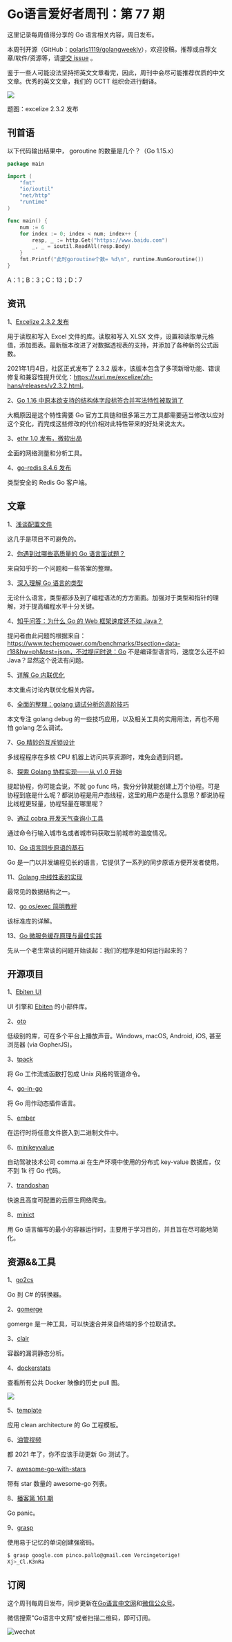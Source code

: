 # Go语言爱好者周刊：第 77 期

这里记录每周值得分享的 Go 语言相关内容，周日发布。

本周刊开源（GitHub：[polaris1119/golangweekly](https://github.com/polaris1119/golangweekly)），欢迎投稿，推荐或自荐文章/软件/资源等，请[提交 issue](https://github.com/polaris1119/golangweekly/issues) 。

鉴于一些人可能没法坚持把英文文章看完，因此，周刊中会尽可能推荐优质的中文文章。优秀的英文文章，我们的 GCTT 组织会进行翻译。

![](imgs/issue077/cover.png)

题图：excelize 2.3.2 发布

## 刊首语

以下代码输出结果中， goroutine 的数量是几个？（Go 1.15.x）

```go
package main

import (
	"fmt"
	"io/ioutil"
	"net/http"
	"runtime"
)

func main() {
	num := 6
	for index := 0; index < num; index++ {
		resp, _ := http.Get("https://www.baidu.com")
		_, _ = ioutil.ReadAll(resp.Body)
	}
	fmt.Printf("此时goroutine个数= %d\n", runtime.NumGoroutine())
}
```

A：1；B：3；C：13；D：7

## 资讯

1、[Excelize 2.3.2 发布](https://github.com/360EntSecGroup-Skylar/excelize)

用于读取和写入 Excel 文件的库。读取和写入 XLSX 文件，设置和读取单元格值，添加图表。最新版本改进了对数据透视表的支持，并添加了各种新的公式函数。

2021年1月4日，社区正式发布了 2.3.2 版本，该版本包含了多项新增功能、错误修复和兼容性提升优化：<https://xuri.me/excelize/zh-hans/releases/v2.3.2.html>。

2、[Go 1.16 中原本欲支持的结构体字段标签合并写法特性被取消了](https://github.com/golang/go/issues/40281)

大概原因是这个特性需要 Go 官方工具链和很多第三方工具都需要适当修改以应对这个变化，而完成这些修改的代价相对此特性带来的好处来说太大。

3、[ethr 1.0 发布，微软出品](https://logicpundit.com/blog/ethr-v1/)

全面的网络测量和分析工具。

4、[go-redis 8.4.6 发布](https://github.com/go-redis/redis)

类型安全的 Redis Go 客户端。

## 文章

1、[浅谈配置文件](https://mp.weixin.qq.com/s/BDH9jc3tA-Sk-ZF2geJRxg)

这几乎是项目不可避免的。

2、[你遇到过哪些高质量的 Go 语言面试题？](https://mp.weixin.qq.com/s/_RGIG19v3H9BOuXkrRLSjw)

来自知乎的一个问题和一些答案的整理。

3、[深入理解 Go 语言的类型](https://mp.weixin.qq.com/s/Bm5IpdsHjYhLmmX_cl8cGw)

无论什么语言，类型都涉及到了编程语法的方方面面。加强对于类型和指针的理解，对于提高编程水平十分关键。

4、[知乎问答：为什么 Go 的 Web 框架速度还不如 Java？](https://mp.weixin.qq.com/s/i2sPVjhR4Fl3xGif2VyMvw)

提问者由此问题的根据来自：https://www.techempower.com/benchmarks/#section=data-r18&hw=ph&test=json，不过提问时说：Go 不是编译型语言吗，速度怎么还不如 Java？显然这个说法有问题。

5、[详解 Go 内联优化](https://mp.weixin.qq.com/s/89QLSqGzH0yUM6cO6V4zmQ)

本文重点讨论内联优化相关内容。

6、[全面的整理：golang 调试分析的高阶技巧](https://mp.weixin.qq.com/s/SvzMEdhxHfI9hYU62r1C7g)

本文专注 golang debug 的一些技巧应用，以及相关工具的实用用法，再也不用怕 golang 怎么调试。

7、[Go 精妙的互斥锁设计](https://mp.weixin.qq.com/s/j0NCgrU6M8ps0zIOkOT3FQ)

多线程程序在多核 CPU 机器上访问共享资源时，难免会遇到问题。

8、[探索 Golang 协程实现——从 v1.0 开始](https://mp.weixin.qq.com/s/foG3tUl2U2nTh6L-f4wktA)

提起协程，你可能会说，不就 go func 吗，我分分钟就能创建上万个协程。可是协程到底是什么呢？都说协程是用户态线程，这里的用户态是什么意思？都说协程比线程更轻量，协程轻量在哪里呢？

9、[通过 cobra 开发天气查询小工具](https://mp.weixin.qq.com/s/ieu8lBMaLrwhpFVCR_E1TA)

通过命令行输入城市名或者城市码获取当前城市的温度情况。

10、[Go 语言同步原语的基石](https://mp.weixin.qq.com/s/BITpMB8KrUsQaFST299YpA)

Go 是一门以并发编程见长的语言，它提供了一系列的同步原语方便开发者使用。

11、[Golang 中线性表的实现](https://segmentfault.com/a/1190000038836868)

最常见的数据结构之一。

12、[go os/exec 简明教程](https://colobu.com/2020/12/27/go-with-os-exec/)

该标准库的详解。

13、[Go 微服务缓存原理与最佳实践](https://mp.weixin.qq.com/s/LgCESuXg-Ri2A7twMfmweA)

先从一个老生常谈的问题开始谈起：我们的程序是如何运行起来的？

## 开源项目

1、[Ebiten UI](https://github.com/blizzy78/ebitenui)

UI 引擎和 [Ebiten](https://ebiten.org/) 的小部件库。

2、[oto](https://github.com/hajimehoshi/oto)

低级别的库，可在多个平台上播放声音。Windows, macOS, Android, iOS, 甚至浏览器 (via GopherJS)。

3、[tpack](https://github.com/reugn/tpack)

将 Go 工作流或函数打包成 Unix 风格的管道命令。

4、[go-in-go](https://skuz.xyz/go-in-go.html)

将 Go 用作动态插件语言。

5、[ember](https://github.com/maja42/ember)

在运行时将任意文件嵌入到二进制文件中。

6、[minikeyvalue](https://github.com/geohot/minikeyvalue)

自动驾驶技术公司 comma.ai 在生产环境中使用的分布式 key-value 数据库，仅不到 1k 行 Go 代码。

7、[trandoshan](https://github.com/creekorful/trandoshan)

快速且高度可配置的云原生网络爬虫。

8、[minict](https://github.com/Ripolak/minict)

用 Go 语言编写的最小的容器运行时，主要用于学习目的，并且旨在尽可能地简化。

## 资源&&工具

1、[go2cs](https://go2cs.net/)

Go 到 C# 的转换器。

2、[gomerge](https://github.com/Cian911/gomerge)

gomerge 是一种工具，可以快速合并来自终端的多个拉取请求。

3、[clair](https://github.com/quay/clair)

容器的漏洞静态分析。

4、[dockerstats](https://github.com/aeneasr/dockerstats)

查看所有公共 Docker 映像的历史 pull 图。

![](imgs/issue077/dockerstats.png)

5、[template](https://github.com/golang-common-packages/template)

应用 clean architecture 的 Go 工程模板。

6、[油管视频](https://www.youtube.com/watch?v=mvkIruEGRr4)

都 2021 年了，你不应该手动更新 Go 测试了。

7、[awesome-go-with-stars](https://github.com/amanbolat/awesome-go-with-stars)

带有 star 数量的 awesome-go 列表。

8、[播客第 161 期](https://changelog.com/gotime/161)

Go panic。

9、[grasp](https://github.com/lucasepe/grasp)

使用易于记忆的单词创建强密码。

```bash
$ grasp google.com pinco.pallo@gmail.com Vercingetorige! 
Xj>_Cl.K3nRa
```

## 订阅

这个周刊每周日发布，同步更新在[Go语言中文网](https://studygolang.com/go/weekly)和[微信公众号](https://weixin.sogou.com/weixin?query=Go%E8%AF%AD%E8%A8%80%E4%B8%AD%E6%96%87%E7%BD%91)。

微信搜索"Go语言中文网"或者扫描二维码，即可订阅。

![wechat](imgs/wechat.png)
